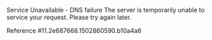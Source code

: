Service Unavailable - DNS failure The server is temporarily unable to service your request. Please try again later.

Reference #11.2e687668.1502860590.b10a4a6